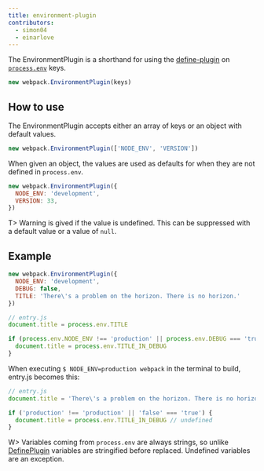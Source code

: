 ```yaml
---
title: environment-plugin
contributors:
  - simon04
  - einarlove
---
```


The EnvironmentPlugin is a shorthand for using the [define-plugin](/plugins/define-plugin) on [`process.env`](https://nodejs.org/api/process.html#process_process_env) keys.

```js
new webpack.EnvironmentPlugin(keys)
```

## How to use
The EnvironmentPlugin accepts either an array of keys or an object with default values.

```js
new webpack.EnvironmentPlugin(['NODE_ENV', 'VERSION'])
```

When given an object, the values are used as defaults for when they are not defined in `process.env`.

```js
new webpack.EnvironmentPlugin({
  NODE_ENV: 'development',
  VERSION: 33,
})
```

T> Warning is gived if the value is undefined. This can be suppressed with a default value or a value of `null`.

## Example

```js
new webpack.EnvironmentPlugin({
  NODE_ENV: 'development',
  DEBUG: false,
  TITLE: 'There\'s a problem on the horizon. There is no horizon.'
})
```

```js
// entry.js
document.title = process.env.TITLE

if (process.env.NODE_ENV !== 'production' || process.env.DEBUG === 'true') {
  document.title = process.env.TITLE_IN_DEBUG
}
```

When executing `$ NODE_ENV=production webpack` in the terminal to build, entry.js becomes this:

```js
// entry.js
document.title = 'There\'s a problem on the horizon. There is no horizon.'

if ('production' !== 'production' || 'false' === 'true') {
  document.title = process.env.TITLE_IN_DEBUG // undefined
}
```

W> Variables coming from `process.env` are always strings, so unlike [DefinePlugin](https://webpack.js.org/plugins/define-plugin/) variables are stringified before replaced. Undefined variables are an exception.
